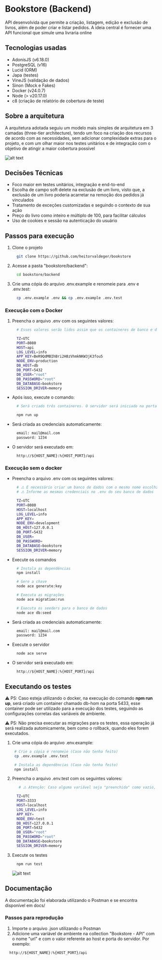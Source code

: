 # Bookstore (Backend)

API desenvolvida que permite a criação, listagem, edição e exclusão de livros, além de poder criar e listar pedidos. A ideia central é fornecer uma API funcional que simule uma livraria online

## Tecnologias usadas

- AdonisJS (v6.18.0)
- PostgreSQL (v16)
- Lucid (ORM)
- Japa (testes)
- VineJS (validação de dados)
- Sinon (Mock e Fakes)
- Docker (v24.0.7)
- Node (> v20.17.0)
- c8 (criação de relatório de cobertura de teste)

## Sobre a arquitetura

A arquitetura adotada seguiu um modelo mais simples de arquitetura em 3 camadas (three-tier architecture), tendo um foco na criação dos recursos de acordo com as necessidades, sem adicionar complexidade extras para o projeto, e com um olhar maior nos testes unitários e de integração com o objetivo de atingir a maior cobertura possível

![alt text](architecture.png)

## Decisões Técnicas

- Foco maior em testes unitários, integração e end-to-end
- Escolha de campo soft delete na exclusão de um livro, visto que, a exclusão de um livro poderia acarretar na remoção dos pedidos já vinculados
- Tratamento de exceções customizadas e seguindo o contexto de sua ação
- Preço do livro como inteiro e múltiplo de 100, para facilitar cálculos
- Uso de cookies e sessão na autenticação do usuário

## Passos para execução

1. Clone o projeto

   ```bash
     git clone https://github.com/heitorvaldeger/bookstore
   ```

2. Acesse a pasta "bookstore/backend":

   ```bash
     cd bookstore/backend
   ```

3. Crie uma cópia do arquivo .env.example e renomeie para .env e .env.test:
   ```bash
     cp .env.example .env && cp .env.example .env.test
   ```

### Execução com o Docker

1. Preencha o arquivo .env com os seguintes valores:

   ```bash
     # Esses valores serão lidos assim que os containeres de banco e da API forem criados

     TZ=UTC
     PORT=8080
     HOST=api
     LOG_LEVEL=info
     APP_KEY=BeR9QdMBIhBri2H8zVhmkNKW3jK3fou5
     NODE_ENV=production
     DB_HOST=db
     DB_PORT=5432
     DB_USER="root"
     DB_PASSWORD="root"
     DB_DATABASE=bookstore
     SESSION_DRIVER=memory
   ```

- Após isso, execute o comando:

  ```bash
    # Será criado três containeres. O servidor será iniciado na porta escolhida no .env

    npm run up
  ```

- Será criada as credenciais automaticamente:

  ```bash
    email: mail@mail.com
    password: 1234
  ```

- O servidor será executado em:
  ```
    http://${HOST_NAME}:%{HOST_PORT}/api
  ```

### Execução sem o docker

- Preencha o arquivo .env com os seguintes valores:

  ```bash
    # ⚠️ É necessário criar um banco de dados com o mesmo nome escolhido no .env
    # ⚠️ Informe as mesmas credenciais no .env do seu banco de dados

    TZ=UTC
    PORT=8080
    HOST=localhost
    LOG_LEVEL=info
    APP_KEY=
    NODE_ENV=development
    DB_HOST=127.0.0.1
    DB_PORT=5432
    DB_USER=
    DB_PASSWORD=
    DB_DATABASE=bookstore
    SESSION_DRIVER=memory
  ```

- Execute os comandos

  ```bash
    # Instala as dependências
    npm install

    # Gere a chave
    node ace generate:key

    # Executa as migrações
    node ace migration:run

    # Executa os seeders para o banco de dados
    node ace db:seed
  ```

- Será criada as credenciais automaticamente:

  ```bash
    email: mail@mail.com
    password: 1234
  ```

- Execute o servidor

  ```bash
    node ace serve
  ```

- O servidor será executado em:
  ```
    http://${HOST_NAME}:%{HOST_PORT}/api
  ```

## Executando os testes

⚠️ PS: Caso esteja utilizando o docker, na execução do comando **npm run up**, será criado um container chamado db-hom na porta 5433, esse container pode ser utilizado para a execução dos testes, seguindo as configurações corretas das variáveis de ambiente.

⚠️ PS: Não precisa executar as migrações para os testes, essa operação já será realizada automicamente, bem como o rollback, quando eles forem executados.

1. Crie uma cópia do arquivo .env.example:

   ```bash
    # Crie a cópia e renomeie (Caso não tenha feito)
    cp .env.example .env.test

    # Instala as dependências (Caso não tenha feito)
    npm install
   ```

2. Preencha o arquivo .env.test com os seguintes valores:

   ```bash
      # ⚠️ Atenção: Caso alguma variável seja "preenchida" como vazio, automaticamente o valor dessa variável será lida do .env

     TZ=UTC
     PORT=3333
     HOST=localhost
     LOG_LEVEL=info
     APP_KEY=
     NODE_ENV=test
     DB_HOST=127.0.0.1
     DB_PORT=5432
     DB_USER="root"
     DB_PASSWORD="root"
     DB_DATABASE=bookstore
     SESSION_DRIVER=memory
   ```

3. Execute os testes

   ```bash
     npm run test
   ```

   ![alt text](coverage.png)

## Documentação

A documentação foi elaborada utilizando o Postman e se encontra disponível em docs/

### Passos para reprodução

1. Importe o arquivo .json utilizando o Postman
2. Adicione uma variável de ambiente na collection "Bookstore - API" com o nome "url" e com o valor referente ao host e porta do servidor. Por exemplo:

```
  http://${HOST_NAME}:%{HOST_PORT}/api
```
